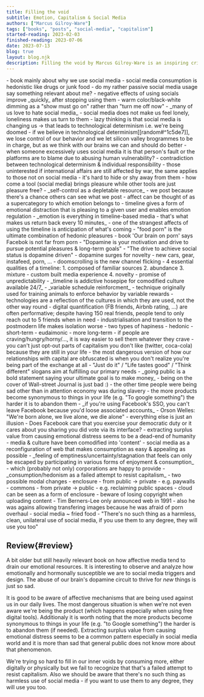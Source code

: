 ```yaml
---
title: Filling the void
subtitle: Emotion, Capitalism & Social Media
authors: ["Marcus Gilroy-Ware"]
tags: ["books", "posts", "social-media", "capitalism"]
started-reading: 2023-02-03
finished-reading: 2023-07-06
date: 2023-07-13
blog: true
layout: blog.njk
description: Filling the void by Marcus Gilroy-Ware is an inspiring critique of platform capitalism. Not that I learned something radically new but still this book nudged me to basically stop using Facebook. 
---
```



<div id="notes">
- book mainly about why we use social media
- social media consumption is hedonistic like drugs or junk food
- do my rather passive social media usage say something relevant about me?
- negative effects of using socials improve _quickly_ after stopping using them
- warm color/black-white dimming as a "show must go on" rather than "turn me off now"
- _many of us love to hate social media_
- social media does not make us feel lonely, loneliness makes us turn to them
- lazy thinking is that social media is changing us -> that leads to technological determinism i.e. we're being doomed
- if we believe in technological determinism[[random#^1c5de7]], we lose control of our behavior and we let silicon valley brogrammes to be in charge, but as we think with our brains we can and should do better
- when someone excessively uses social media it is that person's fault or the platforms are to blame due to abusing human vulnerability?
- contradiction between technological determinism & individual responsibility
- those uninterested if international affairs are still affected by war, the same applies to those not on social media
	- it's hard to hide or shy away from them
- how come a tool (social media) brings pleasure while other tools are just pleasure free?
- _self-control as a depletable resource_
- we post because there's a chance others can see what we post
- affect can be thought of as a supercategory to which emotion belongs to
- timeline gives a form of emotional distraction that is pleasing to a given user and enables emotion regulation
- _emotion is everything in timeline-based media - that's what makes us return back every 10 minutes_
- one of the strangest affects of using the timeline is anticipation of what's coming
- "food porn" is the ultimate combination of hedonic pleasures
- book 'Our brain on porn' says Facebok is not far from porn
	- "Dopamine is your motivation and drive to pursue potential pleasures & long-term goals"
	- "The drive to achieve social status is dopamine driven"
	- dopamine surges for novelty - new cars, gear, instafeed, porn, ...
- doomscrolling is the new channel flicking
- 4 essential qualities of a timeline:
	1. composed of familiar sources
	2. abundance
	3. mixture - custom built media experience
	4. novelty - promise of unpredictability
- _timeline is addictive hosepipe for comodified culture available 24/7_
- _variable schedule reinforcment_ - technique originally used for training animals to enforce behavior by variable rewards
- technologies are a reflection of the cultures in which they are used, not the other way round
- digital quantification (FB friends, Airbnb rating, ...) are often performative; despite having 150 real friends, people tend to only reach out to 5 friends when in need
- industrialisation and transition to the postmodern life makes isolation worse
- two types of hapiness
	- hedonic
		- short-term
	- eudaimonic
		- more long-term
- if people are craving/hungry/horny/..., it is way easier to sell them whatever they crave
- you can't just opt-out parts of capitalism you don't like (twitter, coca-cola) because they are still in your life
- the most dangerous version of how our relationships with capital are obfuscated is when you don't realize you're being part of the exchange at all
- "Just do it" / "Life tastes good" / "Think different" slogans aim at fulfilling our primary needs
- _going public is a bold statement saying your ultimate goal is to make money_
- being on the cover of Wall-street Journal is just bad :)
- the other time people were being sad other than in attention economy was during slavery
- the more products become synonymous to things in your life (e.g. "To google something") the harder it is to abandon them
- _if you're using Facebook's SSO, you can't leave Facebook because you'd loose associated accounts_
- Orson Welles: "We're born alone, we live alone, we die alone" - everything else is just an illusion
- Does Facebook care that you exercise your democratic duty or it cares about you sharing you did vote via its interface?
- extracting surplus value from causing emotional distress seems to be a dead-end of humanity
- media & culture have been comodified into 'content'
- social media as a reconfiguration of web that makes consumption as easy & appealing as possible
- _feeling of emptiness/uncertainty/stagnation that feels can only be escaped by participating in various forms of enjoyment & consumption_
	- which (probably not only) corporations are happy to provide
- _consumption/hedonism as a failed attempt to resist capitalism_
- two possible modal changes
	- enclosure
		- from public -> private
		- e.g. paywalls
	- commons
		- from private -> public
		- e.g. reclaiming public spaces
- cloud can be seen as a form of enclosure
- beware of losing copyright when uploading content
- Tim Berners-Lee only announced web in 1991
	- also he was agains allowing transfering images because he was afraid of porn overhaul
- social media ~ fried food
- "There's no such thing as a harmless, clean, unilateral use of social media, if you use them to any degree, they will use you too"
</div>

## Review{#review}
A bit older but still heavily relevant book on how affective media tend to drain our emotional resources. It is interesting to observe and analyze how emotionally and hormonally susceptible we are to social media triggers and design. The abuse of our brain's dopamine circuit to thrive for _new_ things is just so sad.

It is good to be aware of affective mechanisms that are being used against us in our daily lives. The most dangerous situation is when we're not even aware we're being the product (which happens especially when using free digital tools). Additionaly it is worth noting that the more products become synonymous to things in your life (e.g. "to Google something") the harder is to abandon them (if needed). Extracting surplus value from causing emotional distress seems to be a common pattern especially in social media world and it is more than sad that general public does not know more about that phenomenon.

We're trying so hard to fill in our inner voids by consuming more, either digitally or physically but we fail to recognize that that's a failed attempt to resist capitalism. Also we should be aware that there's no such thing as harmless use of social media - if you want to use them to any degree, they will use you too.